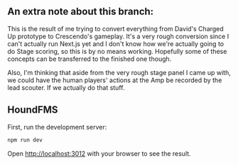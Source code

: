 ## An extra note about this branch:

This is the result of me trying to convert everything from David's Charged Up prototype to Crescendo's gameplay. It's a very rough conversion since I can't actually run Next.js yet and I don't know how we're actually going to do Stage scoring, so this is by no means working. Hopefully some of these concepts can be transferred to the finished one though.

Also, I'm thinking that aside from the very rough stage panel I came up with, we could have the human players' actions at the Amp be recorded by the lead scouter. If we actually do that stuff.

## HoundFMS

First, run the development server:

```bash
npm run dev
```

Open [http://localhost:3012](http://localhost:3012) with your browser to see the result.
